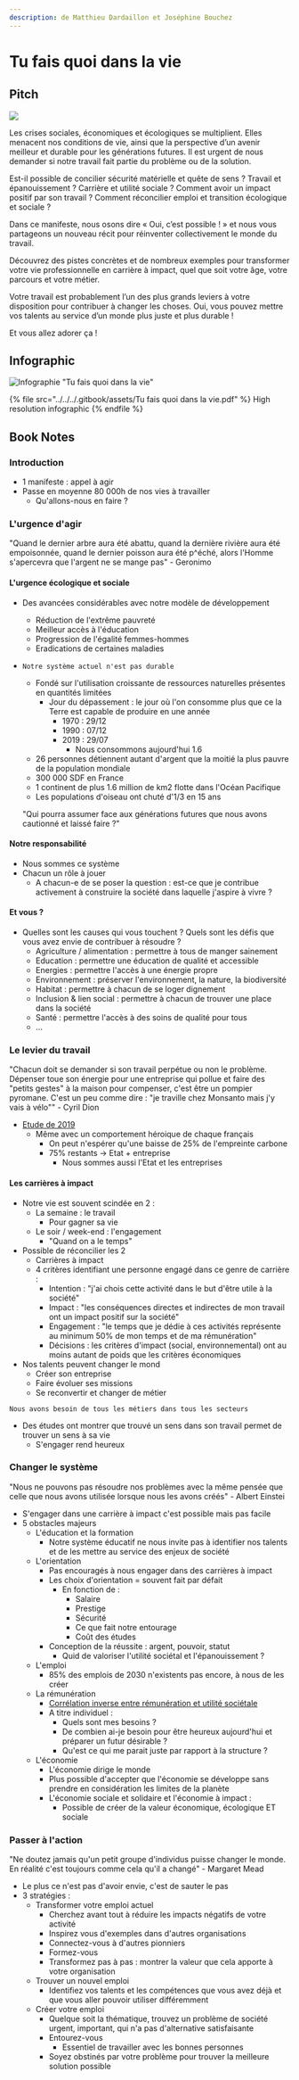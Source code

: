 ```yaml
---
description: de Matthieu Dardaillon et Joséphine Bouchez
---
```


# Tu fais quoi dans la vie

## Pitch

![](<../../../.gitbook/assets/image (692).png>)

Les crises sociales, économiques et écologiques se multiplient. Elles menacent nos conditions de vie, ainsi que la perspective d’un avenir meilleur et durable pour les générations futures. Il est urgent de nous demander si notre travail fait partie du problème ou de la solution.

Est-il possible de concilier sécurité matérielle et quête de sens ? Travail et épanouissement ? Carrière et utilité sociale ? Comment avoir un impact positif par son travail ? Comment réconcilier emploi et transition écologique et sociale ?

Dans ce manifeste, nous osons dire « Oui, c’est possible ! » et nous vous partageons un nouveau récit pour réinventer collectivement le monde du travail.

Découvrez des pistes concrètes et de nombreux exemples pour transformer votre vie professionnelle en carrière à impact, quel que soit votre âge, votre parcours et votre métier.

Votre travail est probablement l’un des plus grands leviers à votre disposition pour contribuer à changer les choses. Oui, vous pouvez mettre vos talents au service d’un monde plus juste et plus durable !

Et vous allez adorer ça !

## Infographic

![Infographie "Tu fais quoi dans la vie"](../../../.gitbook/assets/Tu-fais-quoi-dans-la-vie.webp)

{% file src="../../../.gitbook/assets/Tu fais quoi dans la vie.pdf" %}
High resolution infographic
{% endfile %}

## Book Notes

### Introduction

* 1 manifeste : appel à agir
* Passe en moyenne 80 000h de nos vies à travailler
  * Qu'allons-nous en faire ?

### L'urgence d'agir

"Quand le dernier arbre aura été abattu, quand la dernière rivière aura été empoisonnée, quand le dernier poisson aura été p^éché, alors l'Homme s'apercevra que l'argent ne se mange pas" - Geronimo

#### L'urgence écologique et sociale

* Des avancées considérables avec notre modèle de développement
  * Réduction de l'extrême pauvreté
  * Meilleur accès à l'éducation
  * Progression de l'égalité femmes-hommes
  * Eradications de certaines maladies
*   `Notre système actuel n'est pas durable`

    * Fondé sur l'utilisation croissante de ressources naturelles présentes en quantités limitées
      * Jour du dépassement : le jour où l'on consomme plus que ce la Terre est capable de produire en une année
        * 1970 : 29/12
        * 1990 : 07/12
        * 2019 : 29/07
          * Nous consommons aujourd'hui 1.6
    * 26 personnes détiennent autant d'argent que la moitié la plus pauvre de la population mondiale
    * 300 000 SDF en France
    * 1 continent de plus 1.6 million de km2 flotte dans l'Océan Pacifique
    * Les populations d'oiseau ont chuté d'1/3 en 15 ans

    "Qui pourra assumer face aux générations futures que nous avons cautionné et laissé faire ?"

#### Notre responsabilité

* Nous sommes ce système
* Chacun un rôle à jouer
  * A chacun-e de se poser la question : est-ce que je contribue activement à construire la société dans laquelle j'aspire à vivre ?

#### Et vous ?

* Quelles sont les causes qui vous touchent ? Quels sont les défis que vous avez envie de contribuer à résoudre ?
  * Agriculture / alimentation : permettre à tous de manger sainement
  * Education : permettre une éducation de qualité et accessible
  * Energies : permettre l'accès à une énergie propre
  * Environnement : préserver l'environnement, la nature, la biodiversité
  * Habitat : permettre à chacun de se loger dignement
  * Inclusion & lien social : permettre à chacun de trouver une place dans la société
  * Santé : permettre l'accès à des soins de qualité pour tous
  * ...

### Le levier du travail

"Chacun doit se demander si son travail perpétue ou non le problème. Dépenser toue son énergie pour une entreprise qui pollue et faire des "petits gestes" à la maison pour compenser, c'est être un pompier pyromane. C'est un peu comme dire : "je traville chez Monsanto mais j'y vais à vélo"" - Cyril Dion

* [Etude de 2019](https://www.carbone4.com/wp-content/uploads/2019/06/Publication-Carbone-4-Faire-sa-part-pouvoir-responsabilite-climat.pdf)
  * Même avec un comportement héroique de chaque français
    * On peut n'espérer qu'une baisse de 25% de l'empreinte carbone
    * 75% restants -> Etat + entreprise
      * Nous sommes aussi l'Etat et les entreprises

#### Les carrières à impact

* Notre vie est souvent scindée en 2 :
  * La semaine : le travail
    * Pour gagner sa vie
  * Le soir / week-end : l'engagement
    * "Quand on a le temps"
* Possible de réconcilier les 2
  * Carrières à impact
  * 4 critères identifiant une personne engagé dans ce genre de carrière :
    * Intention : "j'ai chois cette activité dans le but d'être utile à la société"
    * Impact : "les conséquences directes et indirectes de mon travail ont un impact positif sur la société"
    * Engagement : "le temps que je dédie à ces activités représente au minimum 50% de mon temps et de ma rémunération"
    * Décisions : les critères d'impact (social, environnemental) ont au moins autant de poids que les critères économiques
* Nos talents peuvent changer le mond
  * Créer son entreprise
  * Faire évoluer ses missions
  * Se reconvertir et changer de métier

`Nous avons besoin de tous les métiers dans tous les secteurs`

* Des études ont montrer que trouvé un sens dans son travail permet de trouver un sens à sa vie
  * S'engager rend heureux

### Changer le système

"Nous ne pouvons pas résoudre nos problèmes avec la même pensée que celle que nous avons utilisée lorsque nous les avons créés" - Albert Einstei

* S'engager dans une carrière à impact c'est possible mais pas facile
* 5 obstacles majeurs
  * L'éducation et la formation
    * Notre système éducatif ne nous invite pas à identifier nos talents et de les mettre au service des enjeux de société
  * L'orientation
    * Pas encouragés à nous engager dans des carrières à impact
    * Les choix d'orientation = souvent fait par défait
      * En fonction de :
        * Salaire
        * Prestige
        * Sécurité
        * Ce que fait notre entourage
        * Coût des études
    * Conception de la réussite : argent, pouvoir, statut
      * Quid de valoriser l'utilité sociétal et l'épanouissement ?
  * L'emploi
    * 85% des emplois de 2030 n'existents pas encore, à nous de les créer
  * La rémunération
    * [Corrélation inverse entre rémunération et utilité sociétale](https://neweconomics.org/2009/12/a-bit-rich)
    * A titre individuel :
      * Quels sont mes besoins ?
      * De combien ai-je besoin pour être heureux aujourd'hui et préparer un futur désirable ?
      * Qu'est ce qui me parait juste par rapport à la structure ?
  * L'économie
    * L'économie dirige le monde
    * Plus possible d'accepter que l'économie se développe sans prendre en considération les limites de la planète
    * L'économie sociale et solidaire et l'économie à impact :
      * Possible de créer de la valeur économique, écologique ET sociale

### Passer à l'action

"Ne doutez jamais qu'un petit groupe d'individus puisse changer le monde. En réalité c'est toujours comme cela qu'il a changé" - Margaret Mead

* Le plus ce n'est pas d'avoir envie, c'est de sauter le pas
* 3 stratégies :
  * Transformer votre emploi actuel
    * Cherchez avant tout à réduire les impacts négatifs de votre activité
    * Inspirez vous d'exemples dans d'autres organisations
    * Connectez-vous à d'autres pionniers
    * Formez-vous
    * Transformez pas à pas : montrer la valeur que cela apporte à votre organisation
  * Trouver un nouvel emploi
    * Identifiez vos talents et les compétences que vous avez déjà et que vous aller pouvoir utiliser différemment
  * Créer votre emploi
    * Quelque soit la thématique, trouvez un problème de société urgent, important, qui n'a pas d'alternative satisfaisante
    * Entourez-vous
      * Essentiel de travailler avec les bonnes personnes
    * Soyez obstinés par votre problème pour trouver la meilleure solution possible



